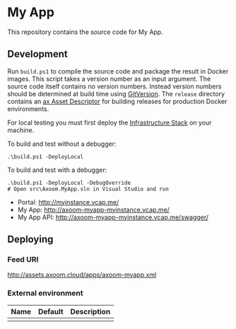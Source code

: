 # My App

This repository contains the source code for My App.

## Development

Run `build.ps1` to compile the source code and package the result in Docker images.
This script takes a version number as an input argument. The source code itself contains no version numbers. Instead version numbers should be determined at build time using [GitVersion](http://gitversion.readthedocs.io/).
The `release` directory contains an [ax Asset Descriptor](https://tfs.inside-axoom.org/tfs/axoom/axoom/_git/Axoom.Provisioning?_a=readme&fullScreen=true) for building releases for production Docker environments.

For local testing you must first deploy the [Infrastructure Stack](https://tfs.inside-axoom.org/tfs/axoom/axoom/_git/Axoom.Platform.Stacks.Infrastructure) on your machine.

To build and test without a debugger:

    .\build.ps1 -DeployLocal

To build and test with a debugger:

    .\build.ps1 -DeployLocal -DebugOverride
	# Open src\Axoom.MyApp.sln in Visual Studio and run

 * Portal: http://myinstance.vcap.me/
 * My App: http://axoom-myapp-myinstance.vcap.me/
 * My App API: http://axoom-myapp-myinstance.vcap.me/swagger/

## Deploying

### Feed URI

http://assets.axoom.cloud/apps/axoom-myapp.xml

### External environment

| Name | Default | Description |
| ---- | ------- | ----------- |
|      |         |             |
